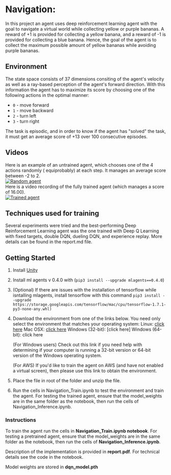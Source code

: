
# Navigation:

In this project an agent uses deep reinforcement learning agent with the goal to navigate a virtual world while collecting yellow or purple bananas. A reward of +1 is provided for collecting a yellow banana, and a reward of -1 is provided for collecting a blue banana. Hence, the goal of the agent is to collect the maximum possible amount of yellow bananas while avoiding purple bananas.

## Environment

The state space consists of 37 dimensions consiting of the agent's velocity as well as a ray-based perception of the agent's forward direction. With this information the agent has to maximize its score by choosing one of the following actions in the optimal manner:

* `0` - move forward
* `1` - move backward
* `2` - turn left
* `3` - turn right


The task is episodic, and in order to know if the agent has "solved" the task, it must get an average score of +13 over 100 consecutive episodes.

## Videos
Here is an example of an untrained agent, which chooses one of the 4 actions randomly ( equiprobably) at each step. It manages an average score between -2 to 2.<br>
[![Random agent](https://img.youtube.com/vi/Du7vpSd0JeY/0.jpg)](https://youtu.be/Du7vpSd0JeY "Random Agent")
<br>
Here is a video recording of the fully trained agent (which manages a score of 16.00).<br>
[![Trained agent](https://img.youtube.com/vi/tfKJGH8lEMY/0.jpg)](https://youtu.be/tfKJGH8lEMY "Trained Agent")


## Techniques used for training

Several experiments were tried and the best-performing Deep Reinforcement Learning agent was the one trained with Deep Q Learning with fixed targets, double DQN, dueling DQN, and experience replay. More details can be found in the report.md file.

## Getting Started

1. Install [Unity](https://unity3d.com/get-unity/download)
2. Install ml agents v 0.4.0 with (`pip3 install --upgrade mlagents==0.4.0`)
3. (Optional) If there are issues with the installation of tensorflow while isntalling mlagents, install tensorflow with this command `pip3 install --upgrade https://storage.googleapis.com/tensorflow/mac/cpu/tensorflow-1.7.1-py3-none-any.whl)`
4. Download the environment from one of the links below. You need only select the environment that matches your operating system:
        Linux: [click here](https://s3-us-west-1.amazonaws.com/udacity-drlnd/P1/Banana/Banana_Linux.zip)
        Mac OSX: [click here](https://s3-us-west-1.amazonaws.com/udacity-drlnd/P1/Banana/Banana.app.zip)
        Windows (32-bit): [click here]
        Windows (64-bit): click here

    (For Windows users) Check out this link if you need help with determining if your computer is running a 32-bit version or 64-bit version of the Windows operating system.

    (For AWS) If you'd like to train the agent on AWS (and have not enabled a virtual screen), then please use this link to obtain the environment.

5. Place the file in root of the folder and unzip the file.

6. Run the cells in Navigation_Train.ipynb to test the environment and train the agent. For testing the trained agent, ensure that the model_weights are in the same folder as the notebook, then run the cells of Navigation_Inference.ipynb.

### Instructions

To train the agent run  the cells in **Navigation_Train.ipynb notebook**. For testing a pretrained agent, ensure that the model_weights are in the same folder as the notebook, then run the cells of **Navigation_Inference.ipynb**.

Description of the implementation is provided in **report.pdf**. For technical details see the code in the notebook.

Model weights are stored in **dqn_model.pth**










